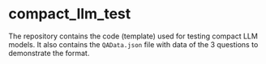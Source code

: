 # compact_llm_test
The repository contains the code (template) used for testing compact LLM models.
It also contains the `QAData.json` file with data of the 3 questions to demonstrate the format.